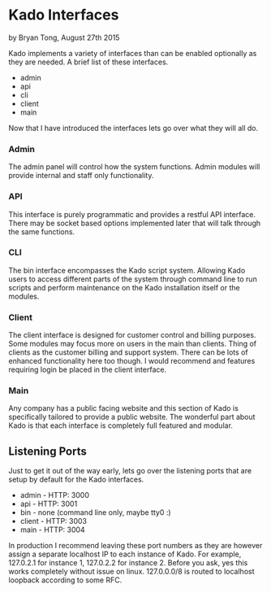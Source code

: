 # Kado Interfaces
by Bryan Tong, August 27th 2015

Kado implements a variety of interfaces than can be enabled optionally as they
are needed. A brief list of these interfaces.

* admin
* api
* cli
* client
* main

Now that I have introduced the interfaces lets go over what they will all do.

### Admin

The admin panel will control how the system functions. Admin modules will 
provide internal and staff only functionality.

### API

This interface is purely programmatic and provides a restful API interface.
There may be socket based options implemented later that will talk through
the same functions.

### CLI

The bin interface encompasses the Kado script system. Allowing Kado users to
access different parts of the system through command line to run scripts
and perform maintenance on the Kado installation itself or the modules.

### Client

The client interface is designed for customer control and billing purposes.
Some modules may focus more on users in the main than clients. Thing of clients
as the customer billing and support system. There can be lots of enhanced
functionality here too though. I would recommend and features requiring login
be placed in the client interface.

### Main

Any company has a public facing website and this section of Kado is specifically
tailored to provide a public website. The wonderful part about Kado is that
each interface is completely full featured and modular.

## Listening Ports

Just to get it out of the way early, lets go over the listening ports that
are setup by default for the Kado interfaces.

* admin - HTTP: 3000
* api - HTTP: 3001
* bin - none (command line only, maybe tty0 :)
* client - HTTP: 3003
* main - HTTP: 3004

In production I recommend leaving these port numbers as they are however
assign a separate localhost IP to each instance of Kado. For example,
127.0.2.1 for instance 1, 127.0.2.2 for instance 2. Before you ask, yes this
works completely without issue on linux. 127.0.0.0/8 is routed to localhost
loopback according to some RFC.
